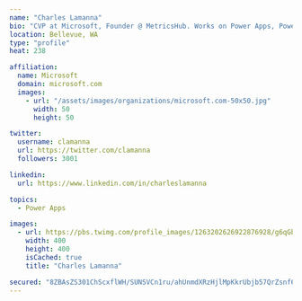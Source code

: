 ```yaml
---
name: "Charles Lamanna"
bio: "CVP at Microsoft, Founder @ MetricsHub. Works on Power Apps, Power Automate, Power Virtual Agent, Common Data Service and Dynamics 365."
location: Bellevue, WA
type: "profile"
heat: 238

affiliation:
  name: Microsoft
  domain: microsoft.com
  images:
    - url: "/assets/images/organizations/microsoft.com-50x50.jpg"
      width: 50
      height: 50

twitter:
  username: clamanna
  url: https://twitter.com/clamanna
  followers: 3001

linkedin:
  url: https://www.linkedin.com/in/charleslamanna

topics:
  - Power Apps

images:
  - url: https://pbs.twimg.com/profile_images/1263202626922876928/g6qGbHZ-_400x400.jpg
    width: 400
    height: 400
    isCached: true
    title: "Charles Lamanna"

secured: "8ZBAsZS301ChScxflWH/SUNSVCn1ru/ahUnmdXRzHjlMpKkrUbjb57QrZsnf6F9GlzeDU0alM5vj0G48HM9mmzU3OwkGV5EMMAIPsN7gYR0i4/SEx0/vkXjTFiwpW7CcLaKmUUL9Iqe8x32EQso61smfQjL6VarlQhoT2USWzoSuHf8AbRZpoOGnVvJXO6ouVxuqobiVd+vqNixcwHKGhm5j3JI9GJ3KeE80ZNnr4W8NuXb99G91H4aS6/WOn7eptemYiFZDMpECgrMFt3JkwCKz4NJm2kG2BxxsS+1HPLNFRe7llLJUgydr2PSPhFMZDuAPjhyg1GlLZX8uISqCDukIt63wct/SA5VlkpFi+OUr+aQCQ3xKTXfU1iiCV5ueNhezPthnPFJpo+nCTM9KSjK+llHIH24hd3GNKdiPh7k=;MzNqObxehV6+tOLlAfY35w=="
---
```


